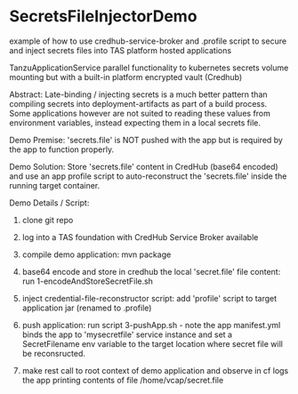 # SecretsFileInjectorDemo
example of how to use credhub-service-broker and .profile script to secure and inject secrets files into TAS platform hosted applications


TanzuApplicationService parallel functionality to kubernetes secrets volume mounting but with a built-in platform encrypted vault (Credhub)


Abstract: Late-binding / injecting secrets is a much better pattern than compiling secrets into deployment-artifacts as part of a build process. 
Some applications however are not suited to reading these values from environment variables, instead expecting them 
in a local secrets file.


Demo Premise: 'secrets.file' is NOT pushed with the app but is required by the app to function properly.

Demo Solution: Store 'secrets.file' content in CredHub (base64 encoded) 
  and use an app profile script to auto-reconstruct the 'secrets.file' inside the running target container.
  
Demo Details / Script:

1. clone git repo
2. log into a TAS foundation with CredHub Service Broker available

3. compile demo application: mvn package

4. base64 encode and store in credhub the local 'secret.file' file content:  run 1-encodeAndStoreSecretFile.sh

5. inject credential-file-reconstructor script: add 'profile' script to target application jar (renamed to .profile) 

6. push application: run script 3-pushApp.sh - note the app manifest.yml binds the app to 'mysecretfile' service instance and set a SecretFilename env variable to the target location where secret file will be reconsructed.

7. make rest call to root context of demo application and observe in cf logs the app printing contents of file /home/vcap/secret.file


